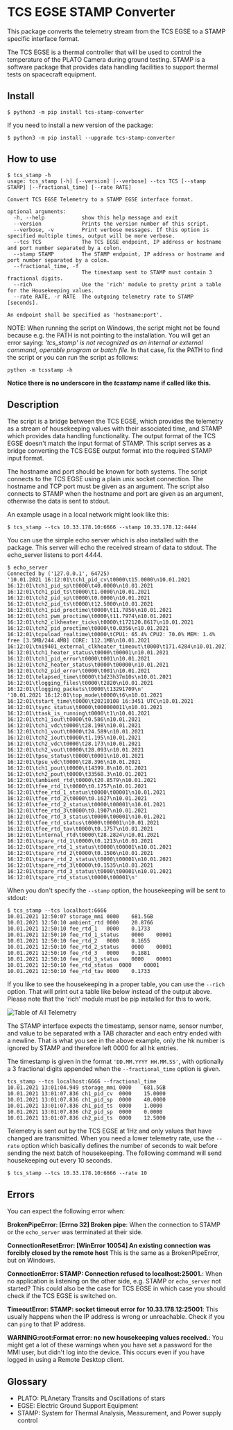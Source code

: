 # TCS EGSE STAMP Converter

This package converts the telemetry stream from the TCS EGSE to a STAMP specific interface format.

The TCS EGSE is a thermal controller that will be used to control the temperature of the 
PLATO Camera during ground testing. STAMP is a software package that provides data handling facilities 
to support thermal tests on spacecraft equipment.

## Install

    $ python3 -m pip install tcs-stamp-converter
          
If you need to install a new version of the package:

    $ python3 -m pip install --upgrade tcs-stamp-converter

## How to use
    
    $ tcs_stamp -h
    usage: tcs_stamp [-h] [--version] [--verbose] --tcs TCS [--stamp STAMP] [--fractional_time] [--rate RATE]
    
    Convert TCS EGSE Telemetry to a STAMP EGSE interface format.
    
    optional arguments:
      -h, --help            show this help message and exit
      --version             Prints the version number of this script.
      --verbose, -v         Print verbose messages. If this option is specified multiple times, output will be more verbose.
      --tcs TCS             The TCS EGSE endpoint, IP address or hostname and port number separated by a colon.
      --stamp STAMP         The STAMP endpoint, IP address or hostname and port number separated by a colon.
      --fractional_time, -f
                            The timestamp sent to STAMP must contain 3 fractional digits.
      --rich                Use the 'rich' module to pretty print a table for the Housekeeping values.
      --rate RATE, -r RATE  The outgoing telemetry rate to STAMP [seconds].
    
    An endpoint shall be specified as 'hostname:port'.

NOTE: When running the script on Windows, the script might not be found because e.g. the PATH is not pointing to the installation. You will get an error saying: _'tcs_stamp' is not recognized as an internal or external command, operable program or batch file._ In that case, fix the PATH to find the script or you can run the script as follows:

    python -m tcsstamp -h

**Notice there is no underscore in the _tcsstamp_ name if called like this.**

## Description

The script is a bridge between the TCS EGSE, which provides the telemetry as a stream of housekeeping values 
with their associated time, and STAMP which provides data handling functionality. The output format of the 
TCS EGSE doesn't match the input format of STAMP. This script serves as a bridge converting the TCS EGSE 
output format into the required STAMP input format.

The hostname and port should be known for both systems. The script connects to the TCS EGSE using a plain 
unix socket connection. The hostname and TCP port must be given as an argument. The script also connects to STAMP 
when the hostname and port are given as an argument, otherwise the data is sent to stdout.

An example usage in a local network might look like this:

    $ tcs_stamp --tcs 10.33.178.10:6666 --stamp 10.33.178.12:4444

You can use the simple echo server which is also installed with the package. This server will echo the received stream of data to stdout. The echo_server listens to port 4444.

    $ echo_server 
    Connected by ('127.0.0.1', 64725)
    '10.01.2021 16:12:01\tch1_pid_cv\t0000\t15.0000\n10.01.2021 16:12:01\tch1_pid_sp\t0000\t40.0000\n10.01.2021 16:12:01\tch1_pid_ts\t0000\t1.0000\n10.01.2021 16:12:01\tch2_pid_sp\t0000\t0.0000\n10.01.2021 16:12:01\tch2_pid_ts\t0000\t12.5000\n10.01.2021 16:12:01\tch1_pid_proctime\t0000\t11.7856\n10.01.2021 16:12:01\tch1_pwm_proctime\t0000\t11.7974\n10.01.2021 16:12:01\tch2_clkheater_ticks\t0000\t172120.8617\n10.01.2021 16:12:01\tch2_pid_proctime\t0000\t0.0356\n10.01.2021 16:12:01\tcpuload_realtime\t0000\tCPU1: 65.4% CPU2: 70.0% MEM: 1.4% free [3.5MB/244.4MB] CORE: 112.1MB\n10.01.2021 16:12:01\tni9401_external_clkheater_timeout\t0000\t171.4284\n10.01.2021 16:12:01\tch1_heater_status\t0000\t00001\n10.01.2021 16:12:01\tch1_pid_error\t0000\t001\n10.01.2021 16:12:01\tch2_heater_status\t0000\t00000\n10.01.2021 16:12:01\tch2_pid_error\t0000\t001\n10.01.2021 16:12:01\telapsed_time\t0000\t1d23h37m10s\n10.01.2021 16:12:01\tlogging_files\t0000\t2820\n10.01.2021 16:12:01\tlogging_packets\t0000\t13291709\n'
    '10.01.2021 16:12:01\top_mode\t0000\t6\n10.01.2021 16:12:01\tstart_time\t0000\t20210108 16:3451 UTC\n10.01.2021 16:12:01\tsync_status\t0000\t000000011\n10.01.2021 16:12:01\ttask_is_running\t0000\t1\n10.01.2021 16:12:01\tch1_iout\t0000\t0.586\n10.01.2021 16:12:01\tch1_vdc\t0000\t28.198\n10.01.2021 16:12:01\tch1_vout\t0000\t24.589\n10.01.2021 16:12:01\tch2_iout\t0000\t1.195\n10.01.2021 16:12:01\tch2_vdc\t0000\t28.173\n10.01.2021 16:12:01\tch2_vout\t0000\t28.093\n10.01.2021 16:12:01\tpsu_status\t0000\t0001\n10.01.2021 16:12:01\tpsu_vdc\t0000\t28.396\n10.01.2021 16:12:01\tch1_pout\t0000\t14399.8\n10.01.2021 16:12:01\tch2_pout\t0000\t33568.3\n10.01.2021 16:12:01\tambient_rtd\t0000\t20.8579\n10.01.2021 16:12:01\tfee_rtd_1\t0000\t0.1757\n10.01.2021 16:12:01\tfee_rtd_1_status\t0000\t00001\n10.01.2021 16:12:01\tfee_rtd_2\t0000\t0.1627\n10.01.2021 16:12:01\tfee_rtd_2_status\t0000\t00001\n10.01.2021 16:12:01\tfee_rtd_3\t0000\t0.1907\n10.01.2021 16:12:01\tfee_rtd_3_status\t0000\t00001\n10.01.2021 16:12:01\tfee_rtd_status\t0000\t00001\n10.01.2021 16:12:01\tfee_rtd_tav\t0000\t0.1757\n10.01.2021 16:12:01\tinternal_rtd\t0000\t28.2824\n10.01.2021 16:12:01\tspare_rtd_1\t0000\t0.1213\n10.01.2021 16:12:01\tspare_rtd_1_status\t0000\t00001\n10.01.2021 16:12:01\tspare_rtd_2\t0000\t0.1506\n10.01.2021 16:12:01\tspare_rtd_2_status\t0000\t00001\n10.01.2021 16:12:01\tspare_rtd_3\t0000\t0.1535\n10.01.2021 16:12:01\tspare_rtd_3_status\t0000\t00001\n10.01.2021 16:12:01\tspare_rtd_status\t0000\t00001\n'

When you don't specify the `--stamp` option, the housekeeping will be sent to stdout:

    $ tcs_stamp --tcs localhost:6666
    10.01.2021 12:50:07	storage_mmi	0000	681.5GB
    10.01.2021 12:50:10	ambient_rtd	0000	20.8766
    10.01.2021 12:50:10	fee_rtd_1	0000	0.1733
    10.01.2021 12:50:10	fee_rtd_1_status	0000	00001
    10.01.2021 12:50:10	fee_rtd_2	0000	0.1655
    10.01.2021 12:50:10	fee_rtd_2_status	0000	00001
    10.01.2021 12:50:10	fee_rtd_3	0000	0.1881
    10.01.2021 12:50:10	fee_rtd_3_status	0000	00001
    10.01.2021 12:50:10	fee_rtd_status	0000	00001
    10.01.2021 12:50:10	fee_rtd_tav	0000	0.1733

If you like to see the housekeeping in a proper table, you can use the `--rich` option. That will print out a table like below instead of the output above. Please note that the 'rich' module must be pip installed for this to work.

![Table of All Telemetry](https://github.com/rhuygen/tcsstamp/blob/main/img/screenshot-all-telemetry.png)

The STAMP interface expects the timestamp, sensor name, sensor number, and value to be separated with a TAB character and each entry ended with a newline. That is what you see in the above example, only the hk number is ignored by STAMP and therefore left 0000 for all hk entries.     

The timestamp is given in the format `'DD.MM.YYYY HH.MM.SS'`, with optionally a 3 fractional digits appended when the `--fractional_time` option is given.

    tcs_stamp --tcs localhost:6666 --fractional_time
    10.01.2021 13:01:04.949	storage_mmi	0000	681.5GB
    10.01.2021 13:01:07.836	ch1_pid_cv	0000	15.0000
    10.01.2021 13:01:07.836	ch1_pid_sp	0000	40.0000
    10.01.2021 13:01:07.836	ch1_pid_ts	0000	1.0000
    10.01.2021 13:01:07.836	ch2_pid_sp	0000	0.0000
    10.01.2021 13:01:07.836	ch2_pid_ts	0000	12.5000

Telemetry is sent out by the TCS EGSE at 1Hz and only values that have changed are transmitted. When you need a lower telemetry rate, use the `--rate` option which basically defines the number of seconds to wait before sending the next batch of housekeeping. The following command will send housekeeping out every 10 seconds.

    $ tcs_stamp --tcs 10.33.178.10:6666 --rate 10 

## Errors

You can expect the following error when:

**BrokenPipeError: [Errno 32] Broken pipe**: When the connection to STAMP or the `echo_server` was terminated at their side.

**ConnectionResetError: [WinError 10054] An existing connection was forcibly closed by the remote host** This is the same as a BrokenPipeError, but on Windows.

**ConnectionError: STAMP: Connection refused to localhost:25001.**: When no application is listening on the other side, e.g. STAMP or `echo_server` not started? This could also be the case for TCS EGSE in which case you should check if the TCS EGSE is switched on.

**TimeoutError: STAMP: socket timeout error for 10.33.178.12:25001**: This usually happens when the IP address is wrong or unreachable. Check if you can `ping` to that IP address.

**WARNING:root:Format error: no new housekeeping values received.**: You might get a lot of these warnings when you have set a password for the MMI user, but didn't log into the device. This occurs even if you have logged in using a Remote Desktop client.

## Glossary

* PLATO: PLAnetary Transits and Oscillations of stars
* EGSE: Electric Ground Support Equipment
* STAMP: System for Thermal Analysis, Measurement, and Power supply control
